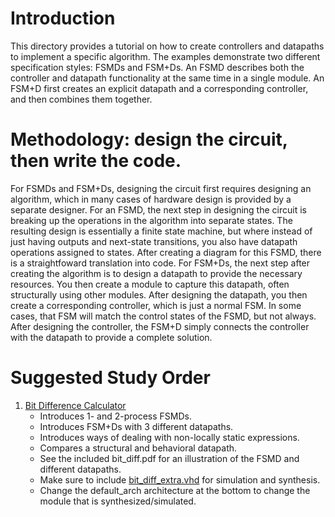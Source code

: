 # Introduction

This directory provides a tutorial on how to create controllers and datapaths to implement a specific algorithm. The examples demonstrate two different specification styles: 
FSMDs and FSM+Ds. An FSMD describes both the controller and datapath functionality at the same time in a single module. An FSM+D first creates an explicit datapath and a 
corresponding controller, and then combines them together. 

# Methodology: design the circuit, then write the code.

For FSMDs and FSM+Ds, designing the circuit first requires designing an algorithm, which in many cases of hardware design is provided by a separate designer. For an FSMD,
the next step in designing the circuit is breaking up the operations in the algorithm into separate states. The resulting design is essentially a finite state machine, but
where instead of just having outputs and next-state transitions, you also have datapath operations assigned to states. After creating a diagram for this FSMD, there is a
straightfoward translation into code. For FSM+Ds, the next step after creating the algorithm is to design a datapath to provide the necessary resources. You then create a 
module to capture this datapath, often structurally using other modules. After designing the datapath, you then create a corresponding controller, which is just a normal
FSM. In some cases, that FSM will match the control states of the FSMD, but not always. After designing the controller, the FSM+D simply connects the controller with the
datapath to provide a complete solution.

# Suggested Study Order

1. [Bit Difference Calculator](bit_diff.vhd)
    - Introduces 1- and 2-process FSMDs.
    - Introduces FSM+Ds with 3 different datapaths.
    - Introduces ways of dealing with non-locally static expressions.
    - Compares a structural and behavioral datapath.
    - See the included bit_diff.pdf for an illustration of the FSMD and different datapaths.    
    - Make sure to include [bit_diff_extra.vhd](bit_diff_extra.vhd) for simulation and synthesis.
    - Change the default_arch architecture at the bottom to change the module that is synthesized/simulated.
